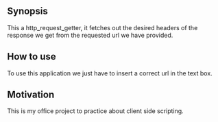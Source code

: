 ## Synopsis

This a http_request_getter, it fetches out the desired headers of the response we get from the requested url we have provided. 

## How to use

To use this application we just have to insert a correct url in the text box.

## Motivation

This is my office project to practice about client side scripting.


